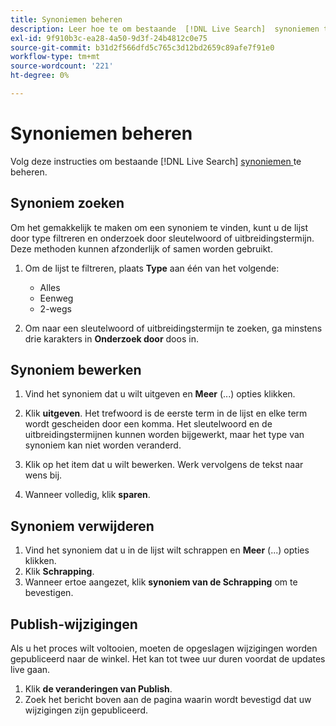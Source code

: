 ```yaml
---
title: Synoniemen beheren
description: Leer hoe te om bestaande  [!DNL Live Search]  synoniemen te beheren.
exl-id: 9f910b3c-ea28-4a50-9d3f-24b4812c0e75
source-git-commit: b31d2f566dfd5c765c3d12bd2659c89afe7f91e0
workflow-type: tm+mt
source-wordcount: '221'
ht-degree: 0%

---
```


# Synoniemen beheren

Volg deze instructies om bestaande [!DNL Live Search] [ synoniemen ](synonyms.md) te beheren.

## Synoniem zoeken

Om het gemakkelijk te maken om een synoniem te vinden, kunt u de lijst door type filtreren en onderzoek door sleutelwoord of uitbreidingstermijn.  Deze methoden kunnen afzonderlijk of samen worden gebruikt.

1. Om de lijst te filtreren, plaats **Type** aan één van het volgende:

   * Alles
   * Eenweg
   * 2-wegs

1. Om naar een sleutelwoord of uitbreidingstermijn te zoeken, ga minstens drie karakters in **Onderzoek door** doos in.

## Synoniem bewerken

1. Vind het synoniem dat u wilt uitgeven en **Meer** (...) opties klikken.

1. Klik **uitgeven**.
Het trefwoord is de eerste term in de lijst en elke term wordt gescheiden door een komma. Het sleutelwoord en de uitbreidingstermijnen kunnen worden bijgewerkt, maar het type van synoniem kan niet worden veranderd.
1. Klik op het item dat u wilt bewerken. Werk vervolgens de tekst naar wens bij.

1. Wanneer volledig, klik **sparen**.

## Synoniem verwijderen

1. Vind het synoniem dat u in de lijst wilt schrappen en **Meer** (...) opties klikken.
1. Klik **Schrapping**.
1. Wanneer ertoe aangezet, klik **synoniem van de Schrapping** om te bevestigen.

## Publish-wijzigingen

Als u het proces wilt voltooien, moeten de opgeslagen wijzigingen worden gepubliceerd naar de winkel. Het kan tot twee uur duren voordat de updates live gaan.

1. Klik **de veranderingen van Publish**.
1. Zoek het bericht boven aan de pagina waarin wordt bevestigd dat uw wijzigingen zijn gepubliceerd.
